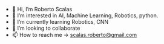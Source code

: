 - 👋 Hi, I’m Roberto Scalas
- 👀 I’m interested in AI, Machine Learning, Robotics, python.
- 🌱 I’m currently learning Robotics, CNN
- 💞️ I’m looking to collaborate
- 📫 How to reach me -> scalas.roberto@gmail.com

<!---
robsca/robsca is a ✨ special ✨ repository because its `README.md` (this file) appears on your GitHub profile.
You can click the Preview link to take a look at your changes.
--->
